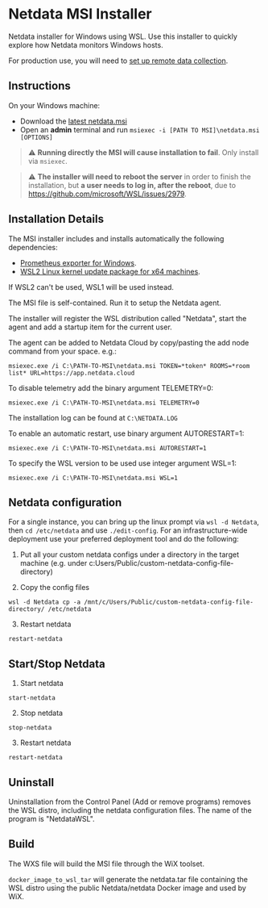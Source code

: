 # Netdata MSI Installer

Netdata installer for Windows using WSL. Use this installer to quickly explore how Netdata monitors Windows hosts. 

For production use, you will need to [set up remote data collection](https://learn.netdata.cloud/docs/agent/collectors/go.d.plugin/modules/wmi#remote-data-collection). 

## Instructions

On your Windows machine:

- Download the [latest netdata.msi](https://github.com/netdata/msi-installer/releases)
- Open an **admin** terminal and run `msiexec -i [PATH TO MSI]\netdata.msi [OPTIONS]` 

> :warning: **Running directly the MSI will cause installation to fail**. Only install via `msiexec`.

> :warning: **The installer will need to reboot the server** in order to finish the installation, but **a user needs to log in, after the reboot**, due to https://github.com/microsoft/WSL/issues/2979.


## Installation Details

The MSI installer includes and installs automatically the following dependencies:
- [Prometheus exporter for Windows](https://github.com/prometheus-community/windows_exporter/releases).
- [WSL2 Linux kernel update package for x64 machines](https://wslstorestorage.blob.core.windows.net/wslblob/wsl_update_x64.msi).

If WSL2 can't be used, WSL1 will be used instead. 

The MSI file is self-contained. Run it to setup the Netdata agent. 

The installer will register the WSL distribution called "Netdata", start the agent and add a startup item for the current user.

The agent can be added to Netdata Cloud by copy/pasting the add node command from your space. e.g.:

```msiexec.exe /i C:\PATH-TO-MSI\netdata.msi TOKEN=*token* ROOMS=*room list* URL=https://app.netdata.cloud```

To disable telemetry add the binary argument TELEMETRY=0:

```msiexec.exe /i C:\PATH-TO-MSI\netdata.msi TELEMETRY=0```

The installation log can be found at `C:\NETDATA.LOG`

To enable an automatic restart, use binary argument AUTORESTART=1:

```msiexec.exe /i C:\PATH-TO-MSI\netdata.msi AUTORESTART=1```

To specify the WSL version to be used use integer argument WSL=1:

```msiexec.exe /i C:\PATH-TO-MSI\netdata.msi WSL=1```

## Netdata configuration

For a single instance, you can bring up the linux prompt via `wsl -d Netdata`, then `cd /etc/netdata` and use `./edit-config`. 
For an infrastructure-wide deployment use your preferred deployment tool and do the following:

1. Put all your custom netdata configs under a directory in the target machine (e.g. under c:Users/Public/custom-netdata-config-file-directory)

2. Copy the config files
```
wsl -d Netdata cp -a /mnt/c/Users/Public/custom-netdata-config-file-directory/ /etc/netdata
```
3. Restart netdata
```
restart-netdata
```

## Start/Stop Netdata

1. Start netdata
```
start-netdata
```
2. Stop netdata
```
stop-netdata
```

3. Restart netdata
```
restart-netdata
```

## Uninstall

Uninstallation from  the Control Panel (Add or remove programs) removes the WSL distro, including the netdata configuration files. The name of the program is "NetdataWSL".

## Build

The WXS file will build the MSI file through the WiX toolset.

`docker_image_to_wsl_tar` will generate the netdata.tar file containing the WSL distro using the public Netdata/netdata Docker image and used by WiX.


